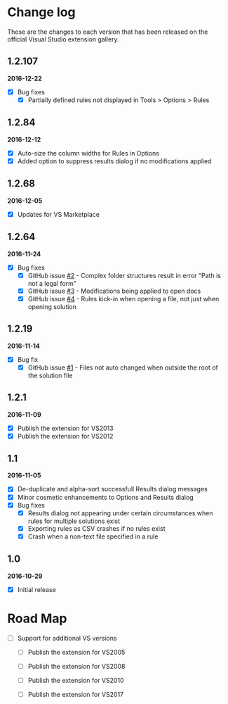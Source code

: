 # Change log

These are the changes to each version that has been released on the official Visual Studio extension gallery.

## 1.2.107

**2016-12-22** <!--22:00 UK / 22:00 UTC-->

- [x] Bug fixes
  - [x] Partially defined rules not displayed in Tools > Options > Rules

## 1.2.84

**2016-12-12** <!--07:45 UK / 07:45 UTC-->

- [x] Auto-size the column widths for Rules in Options
- [x] Added option to suppress results dialog if no modifications applied 

## 1.2.68

**2016-12-05** <!--18:30 UK / 18:30 UTC-->

- [x] Updates for VS Marketplace

## 1.2.64

**2016-11-24** <!--07:15 UK / 07:15 UTC-->

- [x] Bug fixes
  - [x] GitHub issue [#2](https://github.com/GregTrevellick/AutoFindReplace/issues/2) - Complex folder structures result in error "Path is not a legal form"
  - [x] GitHub issue [#3](https://github.com/GregTrevellick/AutoFindReplace/issues/3) - Modifications being applied to open docs
  - [x] GitHub issue [#4](https://github.com/GregTrevellick/AutoFindReplace/issues/4) - Rules kick-in when opening a file, not just when opening solution

## 1.2.19

**2016-11-14** <!--08:00 UK / 08:00 UTC-->

- [x] Bug fix
  - [x] GitHub issue [#1](https://github.com/GregTrevellick/AutoFindReplace/issues/1) - Files not auto changed when outside the root of the solution file

## 1.2.1

**2016-11-09** <!--18:15 UK / 18:15 UTC-->

- [x] Publish the extension for VS2013
- [x] Publish the extension for VS2012

## 1.1

**2016-11-05** <!--14:20 UK / 14:20 UTC-->

- [x] De-duplicate and alpha-sort successfull Results dialog messages
- [x] Minor cosmetic enhancements to Options and Results dialog
- [x] Bug fixes
  - [x] Results dialog not appearing under certain circumstances when rules for multiple solutions exist
  - [x] Exporting rules as CSV crashes if no rules exist
  - [x] Crash when a non-text file specified in a rule

## 1.0

**2016-10-29** <!--17:30 UK / 16:30 UTC-->

- [x] Initial release

# Road Map

- [ ] Support for additional VS versions
   - [ ] Publish the extension for VS2005 
   - [ ] Publish the extension for VS2008 
   - [ ] Publish the extension for VS2010 
   - [ ] Publish the extension for VS2017    






<!--MEDIUM dummy2 change-->
<!--Add a count of diabled rules to the Results dialog-->
<!--Publish the extension for VS2010 -->
<!--Publish the extension for VS2005/2008-->
<!--sign the extension - not required for auto updates ! activity log ? github.com/mwrock/PowerShell/tree/master/src/signing-->
<!--allow sorting of rules-->
<!--http://sourcebrowser.io/Browse/GregTrevellick/AutoFindReplace-->
